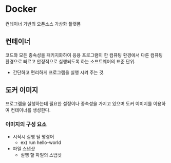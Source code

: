 # Docker

컨테이너 기반의 오픈소스 가상화 플랫폼

## 컨테이너

코드와 모든 종속성을 패키지화하여 응용 프로그램이 한 컴퓨팅 환경에서 다른 컴퓨팅 환경으로 빠르고 안정적으로 실행되도록 하는 소프트웨어의 표준 단위.

- 간단하고 편리하게 프로그램을 실행 시켜 주는 것.

## 도커 이미지

프로그램을 실행하는데 필요한 설정이나 종속성을 가지고 있으며 도커 이미지를 이용하여 컨테이너를 생성한다.

### 이미지의 구성 요소

- 시작시 실행 될 명령어
  - ex) run hello-world
- 파일 스냅샷
  - 실행 할 파일의 스냅샷
